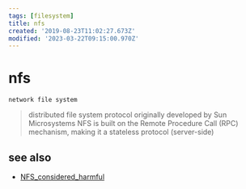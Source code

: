 ```yaml
---
tags: [filesystem]
title: nfs
created: '2019-08-23T11:02:27.673Z'
modified: '2023-03-22T09:15:00.970Z'
---
```


# nfs

`network file system`

> distributed file system protocol originally developed by Sun Microsystems
> NFS is built on the Remote Procedure Call (RPC) mechanism, making it a stateless protocol (server-side)

## see also

- [NFS_considered_harmful](https://www.time-travellers.org/shane/papers/NFS_considered_harmful.html)
